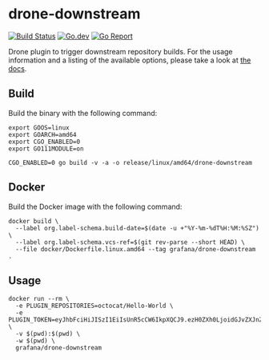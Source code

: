 # drone-downstream

[![Build Status](http://cloud.drone.io/api/badges/grafana/drone-downstream/status.svg)](http://cloud.drone.io/grafana/drone-downstream)
[![Go.dev](https://pkg.go.dev/badge/github.com/grafana/drone-downstream)](https://pkg.go.dev/github.com/grafana/drone-downstream)
[![Go Report](https://goreportcard.com/badge/github.com/grafana/drone-downstream)](https://goreportcard.com/report/github.com/grafana/drone-downstream)

Drone plugin to trigger downstream repository builds. For the usage information and a listing of the available options,
please take a look at [the docs](https://pkg.go.dev/github.com/grafana/drone-downstream).

## Build

Build the binary with the following command:

```console
export GOOS=linux
export GOARCH=amd64
export CGO_ENABLED=0
export GO111MODULE=on

CGO_ENABLED=0 go build -v -a -o release/linux/amd64/drone-downstream
```

## Docker

Build the Docker image with the following command:

```console
docker build \
  --label org.label-schema.build-date=$(date -u +"%Y-%m-%dT%H:%M:%SZ") \
  --label org.label-schema.vcs-ref=$(git rev-parse --short HEAD) \
  --file docker/Dockerfile.linux.amd64 --tag grafana/drone-downstream .
```

## Usage

```console
docker run --rm \
  -e PLUGIN_REPOSITORIES=octocat/Hello-World \
  -e PLUGIN_TOKEN=eyJhbFciHiJISzI1EiIsUnR5cCW6IkpXQCJ9.ezH0ZXh0LjoidGJvZXJnZXIiLCJ0eXBlIjoidXNlciJ9.1m_3QFA6eA7h4wrBby2aIRFAEhQWPrlj4dsO_Gfchtc \
  -v $(pwd):$(pwd) \
  -w $(pwd) \
  grafana/drone-downstream
```
